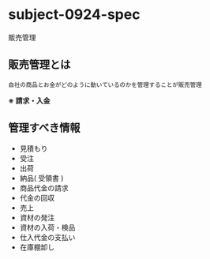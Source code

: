 # subject-0924-spec
販売管理

## 販売管理とは
```
自社の商品とお金がどのように動いているのかを管理することが販売管理
```
**※ 請求・入金**

## 管理すべき情報
- 見積もり
- 受注
- 出荷
- 納品( 受領書 )
- 商品代金の請求
- 代金の回収
- 売上
- 資材の発注
- 資材の入荷・検品
- 仕入代金の支払い
- 在庫棚卸し
